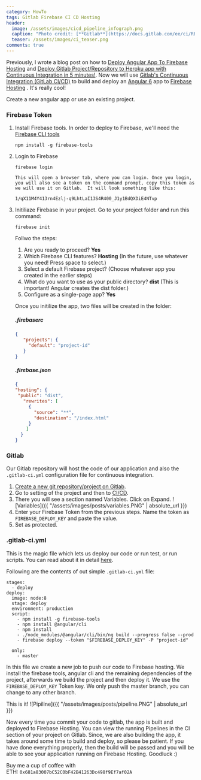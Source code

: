 ```yaml
---
category: HowTo
tags: Gitlab Firebase CI CD Hosting
header:
  image: /assets/images/cicd_pipeline_infograph.png
  caption: "Photo credit: [**Gitlab**](https://docs.gitlab.com/ee/ci/README.html)"
  teaser: /assets/images/ci_teaser.png
comments: true
---
```


Previously, I wrote a blog post on how to [Deploy Angular App To Firebase Hosting](https://arshadmehmood.com/deploy-angular-app-to-firebase-hosting/) and [Deploy Gitlab Project/Repository to Heroku app with Continuous Integration in 5 minutes!](https://arshadmehmood.com/howto/deploy-gitlab-project-repository-to-heroku-app-with-continuous-integration-in-five-minutes/). Now we will use [Gitlab's Continuous Integration (GitLab CI/CD)](https://docs.gitlab.com/ee/ci/README.html) to build and deploy an [Angular 6](https://angular.io/) app to [Firebase Hosting](https://firebase.google.com/docs/hosting/) . It's really cool!

Create a new angular app or use an existing project. 

### Firebase Token

1. Install Firebase tools. 
    In order to deploy to Firebase, we'll need the [Firebase CLI tools](https://github.com/firebase/firebase-tools)
    ```
    npm install -g firebase-tools
    ```

2. Login to Firebase
    ```
    firebase login
    ```
       This will open a browser tab, where you can login. Once you login, you will also see a token on the command prompt, copy this token as we will use it on Gitlab.  It will look something like this:

    ```
    1/qX11M4Y413rn4Ezlj-q9LhtLaI13S4R400_J1y1BdQXDiE4NTvp
    ```

    

3. Initiliaze Firebase in your project.
    Go to your project folder and run this command:
     ```
     firebase init
     ```
     Follwo the steps: 
      1. Are you ready to proceed? **Yes**
      2. Which Firebase CLI features? **Hosting** (In the future, use whatever you need! Press space to select.)
      3. Select a default Firebase project? (Choose whatever app you created in the earlier steps)
      4. What do you want to use as your public directory? **dist** (This is important! Angular creates the dist folder.)
      5. Configure as a single-page app? **Yes**

     Once you initilize the app, two files will be created in the folder:
     ##### .firebaserc 
     ```json
     {
        "projects": {
          "default": "project-id"
        }
     }
     ```

     ##### .firebase.json
     ```json
     {
    "hosting": {
      "public": "dist",
        "rewrites": [
          {
            "source": "**",
            "destination": "/index.html"
          }
         ]
       }
     }
     ```

### Gitlab
Our Gitlab repository will host the code of our application and also the `.gitlab-ci.yml` configuration file for continuous integration.

1. [Create a new git repository/project on Gitlab](https://gitlab.com/projects/new).
2. Go to setting of the project and then to [CI/CD](https://gitlab.com/arshad115/RecipeApis/settings/ci_cd).
3. There you will see a section named Variables. Click on Expand.
    ![Variables]({{ "/assets/images/posts/variables.PNG" | absolute_url }})
4. Enter your Firebase Token from the previous steps. Name the token as `FIREBASE_DEPLOY_KEY` and paste the value. 
5. Set as protected. 

### .gitlab-ci.yml
This is the magic file which lets us deploy our code or run test, or run scripts. You can read about it in detail [here](https://docs.gitlab.com/ee/ci/yaml/).

Following are the contents of out simple `.gitlab-ci.yml` file:

```
stages:
  - deploy
deploy:
  image: node:8
  stage: deploy
  environment: production
  script:
    - npm install -g firebase-tools
    - npm install @angular/cli
    - npm install
    - ./node_modules/@angular/cli/bin/ng build --progress false --prod
    - firebase deploy --token "$FIREBASE_DEPLOY_KEY" -P "project-id"
    
  only:
    - master
```
In this file we create a new job to push our code to Firebase hosting. We install the firebase tools, angular cli and the remaining dependencies of the project, afterwards we build the project and then deploy it. We use the `FIREBASE_DEPLOY_KEY` Token key. We only push the master branch, you can change to any other branch. 

This is it! 
![Pipiline]({{ "/assets/images/posts/pipeline.PNG" | absolute_url }})

Now every time you commit your code to gitlab, the app is built and deployed to Firebase Hosting. You can view the running Pipelines in the CI section of your project on Gitlab. Since, we are also building the app, it takes around some time to build and deploy, so please be patient. If you have done everything properly, then the build will be passed and you will be able to see your application running on Firebase Hosting.  Goodluck :)

Buy me a cup of coffee with ETH: `0x681a83007bC52C0bF42B41263Dc498f9Ef7af02A` 